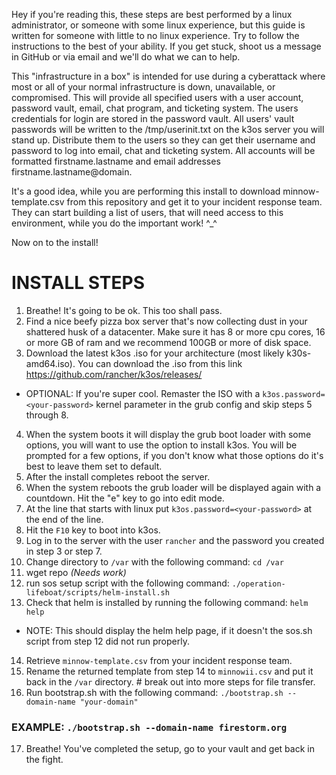 Hey if you're reading this, these steps are best performed by a linux administrator, or someone with
some linux experience, but this guide is written for someone with little to no linux experience.
Try to follow the instructions to the best of your ability.  If you get stuck, shoot us a message in
GitHub or via email and we'll do what we can to help.

This "infrastructure in a box" is intended for use during a cyberattack where most or all of your
normal infrastructure is down, unavailable, or compromised.  This will provide all specified users
with a user account, password vault, email, chat program, and ticketing system. The users credentials
for login are stored in the password vault.  All users' vault passwords will be written to the
/tmp/userinit.txt on the k3os server you will stand up.  Distribute them to the users so they can
get their username and password to log into email, chat and ticketing system. All accounts will be
formatted firstname.lastname and email addresses firstname.lastname@domain.

It's a good idea, while you are performing this install to download minnow-template.csv from this
repository and get it to your incident response team. They can start building a list of users, that
will need access to this environment, while you do the important work! ^_^

Now on to the install!

# INSTALL STEPS

1. Breathe!  It's going to be ok. This too shall pass.
2. Find a nice beefy pizza box server that's now collecting dust in your shattered husk of a
datacenter.  Make sure it has 8 or more cpu cores, 16 or more GB of ram and we recommend 100GB or
more of disk space.
3. Download the latest k3os .iso for your architecture (most likely k30s-amd64.iso).
You can download the .iso from this link https://github.com/rancher/k3os/releases/
* OPTIONAL:  If you're super cool.  Remaster the ISO with a `k3os.password=<your-password>` kernel parameter in the grub config and skip steps 5 through 8.
4. When the system boots it will display the grub boot loader with some options, you
will want to use the option to install k3os.  You will be prompted for a few options,
if you don't know what those options do it's best to leave them set to default.
5. After the install completes reboot the server.
6. When the system reboots the grub loader will be displayed again with a countdown.
Hit the "e" key to go into edit mode.
7. At the line that starts with linux put `k3os.password=<your-password>` at the end of
the line.
8. Hit the `F10` key to boot into k3os.
9. Log in to the server with the user `rancher` and the password you created in step 3 or step 7.
10. Change directory to `/var` with the following command: `cd /var`
11. wget repo _(Needs work)_
12. run sos setup script with the following command: `./operation-lifeboat/scripts/helm-install.sh`
13. Check that helm is installed by running the following command: `helm help`
* NOTE: This should display the helm help page, if it doesn't the sos.sh script from step 12 did not run properly.
14. Retrieve `minnow-template.csv` from your incident response team.
15. Rename the returned template from step 14 to `minnowii.csv` and put it back in the `/var` directory. # break out into more steps for file transfer.
16. Run bootstrap.sh with the following command: `./bootstrap.sh --domain-name "your-domain"`
### EXAMPLE: `./bootstrap.sh --domain-name firestorm.org`
17. Breathe!  You've completed the setup, go to your vault and get back in the fight.
